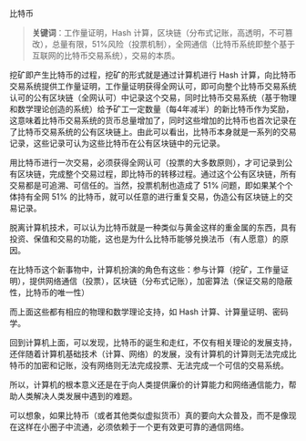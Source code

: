 比特币
> **关键词**：工作量证明，Hash 计算，区块链（分布式记账，高透明，不可篡改），总量有限，51%风险（投票机制），全网通信（比特币系统即整个基于互联网的比特币交易系统），交易的本质。

挖矿即产生比特币的过程，挖矿的形式就是通过计算机进行 Hash 计算，向比特币交易系统提供工作量证明，工作量证明获得全网认可，即可向整个比特币交易系统认可的公有区块链（全网认可）中记录这个交易，同时比特币交易系统（基于物理和数学理论创造的系统）给予矿工一定数量（每4年减半）的新比特币作为奖励，这意味着比特币交易系统的货币总量增加了，同时这些增加的比特币也首次记录在了比特币交易系统的公有区块链上。由此可以看出，比特币本身就是一系列的交易记录，这些记录可认为这些比特币在公有区块链中的元记录。

用比特币进行一次交易，必须获得全网认可（投票的大多数原则），才可记录到公有区块链，完成整个交易过程，即比特币的转移过程。通过这个公有区块链，所有交易都是可追溯、可信任的。当然，投票机制也造成了 51% 问题，即如果某个个体持有全网 51% 的比特币，就可以任意的进行重复交易，伪造公有区块链上的交易记录。

脱离计算机技术，可以认为比特币就是一种类似与黄金这样的重金属的东西，具有投资、保值和交易的功能，这也是为什么比特币能够兑换法币（有人愿意）的原因。

在比特币这个新事物中，计算机扮演的角色有这些：参与计算（挖矿，工作量证明），提供网络通信（投票），区块链（分布式记账），加密算法（保证交易的隐蔽性，比特币的唯一性）

而上面这些都有相应的物理和数学理论支持，如 Hash 计算、计算量证明、密码学。

回到计算机上面，可以发现，比特币的诞生和走红，不仅有相关理论的发展支持，还伴随着计算机基础技术（计算、网络）的发展，没有计算机的计算则无法完成比特币的加密和记账，没有网络则无法完成投票、无法完成一个可信的交易系统。

所以，计算机的根本意义还是在于向人类提供廉价的计算能力和网络通信能力，帮助人类解决人类发展中遇到的难题。

可以想象，如果比特币（或者其他类似虚拟货币）真的要向大众普及，而不是像现在这样在小圈子中流通，必须依赖于一个更有效更可靠的通信网络。



